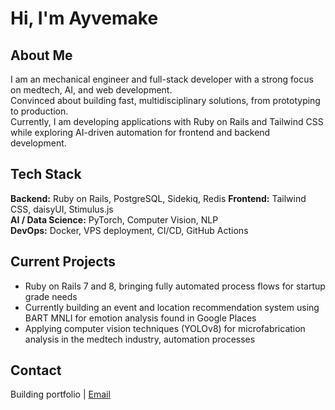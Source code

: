 # Hi, I'm Ayvemake  

## About Me  
I am an mechanical engineer and full-stack developer with a strong focus on medtech, AI, and web development.  
Convinced about building fast, multidisciplinary solutions, from prototyping to production.  
Currently, I am developing applications with Ruby on Rails and Tailwind CSS while exploring AI-driven automation for frontend and backend development.  

## Tech Stack  
**Backend:** Ruby on Rails, PostgreSQL, Sidekiq, Redis
**Frontend:** Tailwind CSS, daisyUI, Stimulus.js  
**AI / Data Science:** PyTorch, Computer Vision, NLP  
**DevOps:** Docker, VPS deployment, CI/CD, GitHub Actions  

## Current Projects  
- Ruby on Rails 7 and 8, bringing fully automated process flows for startup grade needs
- Currently building an event and location recommendation system using BART MNLI for emotion analysis found in Google Places 
- Applying computer vision techniques (YOLOv8) for microfabrication analysis in the medtech industry, automation processes

## Contact  
Building portfolio | [Email](mailto:anilcan.kahraman@gmail.com)  
